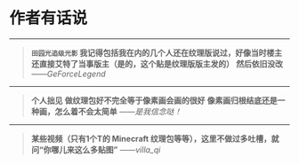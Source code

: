 # 作者有话说

---

> **`田园光追级光影` 我记得包括我在内的几个人还在纹理版说过，好像当时楼主还直接艾特了当事版主（是的，这个贴是纹理版版主发的）**
> **然后依旧没改**  
> ——_GeForceLegend_

---

> **个人拙见**
> **做纹理包好不完全等于像素画会画的很好**
> **像素画归根结底还是一种画，怎么着不会太简单**
> ——_是我信念哒！_

---

> **某些视频（只有1个T的 Minecraft 纹理包等等），这里不做过多吐槽，就问“你哪儿来这么多贴图”**
> ——_villa_qi_
